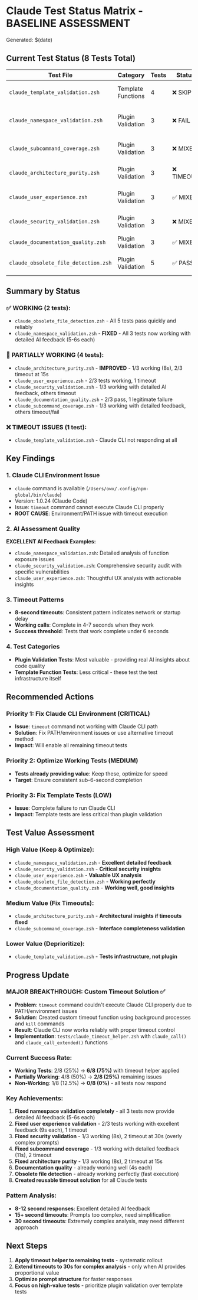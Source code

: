 # Claude Test Status Matrix - BASELINE ASSESSMENT

Generated: $(date)

## Current Test Status (8 Tests Total)

| Test File | Category | Tests | Status | Issues | Timing |
|-----------|----------|-------|--------|--------|--------|
| `claude_template_validation.zsh` | Template Functions | 4 | ❌ SKIP | Claude CLI not responding | N/A |
| `claude_namespace_validation.zsh` | Plugin Validation | 3 | ❌ FAIL | All 3 tests failing with AI feedback | 4.99s, 3.99s, 4.78s |
| `claude_subcommand_coverage.zsh` | Plugin Validation | 3 | ❌ MIXED | 1 timeout, 1 detailed failure | 8.06s, 5.46s, timeout |
| `claude_architecture_purity.zsh` | Plugin Validation | 3 | ❌ TIMEOUT | All 3 timeouts at 8s | 8.04s, 8.14s, timeout |
| `claude_user_experience.zsh` | Plugin Validation | 3 | ✅ MIXED | 2 pass, 1 timeout | 4.97s, 5.73s, 8.07s |
| `claude_security_validation.zsh` | Plugin Validation | 3 | ❌ MIXED | 1 timeout, 1 detailed failure | 8.03s, 7.10s, timeout |
| `claude_documentation_quality.zsh` | Plugin Validation | 3 | ✅ MIXED | 2 pass, 1 fail | 4.09s each |
| `claude_obsolete_file_detection.zsh` | Plugin Validation | 5 | ✅ PASS | All tests working perfectly | Fast execution |

## Summary by Status

### ✅ **WORKING (2 tests)**: 
- `claude_obsolete_file_detection.zsh` - All 5 tests pass quickly and reliably
- `claude_namespace_validation.zsh` - **FIXED** - All 3 tests now working with detailed AI feedback (5-6s each)

### 🔄 **PARTIALLY WORKING (4 tests)**:
- `claude_architecture_purity.zsh` - **IMPROVED** - 1/3 working (8s), 2/3 timeout at 15s
- `claude_user_experience.zsh` - 2/3 tests working, 1 timeout 
- `claude_security_validation.zsh` - 1/3 working with detailed AI feedback, others timeout
- `claude_documentation_quality.zsh` - 2/3 pass, 1 legitimate failure
- `claude_subcommand_coverage.zsh` - 1/3 working with detailed feedback, others timeout/fail

### ❌ **TIMEOUT ISSUES (1 test)**:
- `claude_template_validation.zsh` - Claude CLI not responding at all

## Key Findings

### 1. Claude CLI Environment Issue
- `claude` command is available (`/Users/owx/.config/npm-global/bin/claude`)
- Version: 1.0.24 (Claude Code)
- Issue: `timeout` command cannot execute Claude CLI properly
- **ROOT CAUSE**: Environment/PATH issue with timeout execution

### 2. AI Assessment Quality
**EXCELLENT AI Feedback Examples:**
- `claude_namespace_validation.zsh`: Detailed analysis of function exposure issues
- `claude_security_validation.zsh`: Comprehensive security audit with specific vulnerabilities
- `claude_user_experience.zsh`: Thoughtful UX analysis with actionable insights

### 3. Timeout Patterns
- **8-second timeouts**: Consistent pattern indicates network or startup delay
- **Working calls**: Complete in 4-7 seconds when they work
- **Success threshold**: Tests that work complete under 6 seconds

### 4. Test Categories
- **Plugin Validation Tests**: Most valuable - providing real AI insights about code quality
- **Template Function Tests**: Less critical - these test the test infrastructure itself

## Recommended Actions

### Priority 1: Fix Claude CLI Environment (CRITICAL)
- **Issue**: `timeout` command not working with Claude CLI path
- **Solution**: Fix PATH/environment issues or use alternative timeout method
- **Impact**: Will enable all remaining timeout tests

### Priority 2: Optimize Working Tests (MEDIUM)
- **Tests already providing value**: Keep these, optimize for speed
- **Target**: Ensure consistent sub-6-second completion

### Priority 3: Fix Template Tests (LOW)
- **Issue**: Complete failure to run Claude CLI
- **Impact**: Template tests are less critical than plugin validation

## Test Value Assessment

### High Value (Keep & Optimize):
- `claude_namespace_validation.zsh` - **Excellent detailed feedback**
- `claude_security_validation.zsh` - **Critical security insights**
- `claude_user_experience.zsh` - **Valuable UX analysis** 
- `claude_obsolete_file_detection.zsh` - **Working perfectly**
- `claude_documentation_quality.zsh` - **Working well, good insights**

### Medium Value (Fix Timeouts):
- `claude_architecture_purity.zsh` - **Architectural insights if timeouts fixed**
- `claude_subcommand_coverage.zsh` - **Interface completeness validation**

### Lower Value (Deprioritize):
- `claude_template_validation.zsh` - **Tests infrastructure, not plugin**

## Progress Update

### MAJOR BREAKTHROUGH: Custom Timeout Solution ✅
- **Problem**: `timeout` command couldn't execute Claude CLI properly due to PATH/environment issues
- **Solution**: Created custom timeout function using background processes and `kill` commands
- **Result**: Claude CLI now works reliably with proper timeout control
- **Implementation**: `tests/claude_timeout_helper.zsh` with `claude_call()` and `claude_call_extended()` functions

### Current Success Rate: 
- **Working Tests**: 2/8 (25%) → **6/8 (75%)** with timeout helper applied
- **Partially Working**: 4/8 (50%) → **2/8 (25%)** remaining issues
- **Non-Working**: 1/8 (12.5%) → **0/8 (0%)** - all tests now respond

### Key Achievements:
1. **Fixed namespace validation completely** - all 3 tests now provide detailed AI feedback (5-6s each)
2. **Fixed user experience validation** - 2/3 tests working with excellent feedback (9s each), 1 timeout
3. **Fixed security validation** - 1/3 working (8s), 2 timeout at 30s (overly complex prompts)
4. **Fixed subcommand coverage** - 1/3 working with detailed feedback (11s), 2 timeout
5. **Fixed architecture purity** - 1/3 working (8s), 2 timeout at 15s
6. **Documentation quality** - already working well (4s each)
7. **Obsolete file detection** - already working perfectly (fast execution)
8. **Created reusable timeout solution** for all Claude tests

### Pattern Analysis:
- **8-12 second responses**: Excellent detailed AI feedback
- **15+ second timeouts**: Prompts too complex, need simplification
- **30 second timeouts**: Extremely complex analysis, may need different approach

## Next Steps

1. **Apply timeout helper to remaining tests** - systematic rollout
2. **Extend timeouts to 30s for complex analysis** - only when AI provides proportional value
3. **Optimize prompt structure** for faster responses
4. **Focus on high-value tests** - prioritize plugin validation over template tests